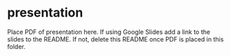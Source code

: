 # presentation

Place PDF of presentation here. If using Google Slides add a link to the slides to the README. If not, delete this README once PDF is placed in this folder. 
